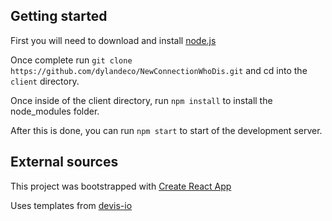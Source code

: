 ## Getting started

First you will need to download and install [node.js](https://nodejs.org/en/)

Once complete run `git clone https://github.com/dylandeco/NewConnectionWhoDis.git` and cd into the `client` directory.

Once inside of the client directory, run `npm install` to install the node_modules folder.

After this is done, you can run `npm start` to start of the development server.


## External sources

This project was bootstrapped with [Create React App](https://github.com/facebook/create-react-app) 

Uses templates from [devis-io](https://github.com/devias-io/material-kit-react)
